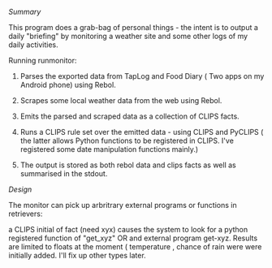 *Summary*

This program does a grab-bag of personal things - the intent is to output a daily "briefing" by monitoring
a weather site and some other logs of my daily activities.

Running runmonitor:

1) Parses the exported data from TapLog and Food Diary ( Two apps on my Android phone) using Rebol.
2) Scrapes some local weather data from the web using Rebol.
3) Emits the parsed and scraped data as a collection of CLIPS facts.
4) Runs a CLIPS rule set over the emitted data - using CLIPS and PyCLIPS ( the latter allows Python functions
   to be registered in CLIPS. I've registered some date manipulation functions mainly.)
   
5) The output is stored as both rebol data and clips facts as well as summarised in the stdout.



*Design*

The monitor can pick up arbritrary external programs or functions in retrievers:

a CLIPS initial of fact (need xyx)   causes the system to look for a python registered function of "get_xyz" OR
and external program get-xyz. Results are limited to floats at the moment ( temperature , chance of rain were
were initially added. I'll fix up other types later.
